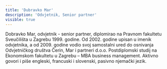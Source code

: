 ```yaml
---
title: 'Dubravko Mar'
description: 'Odvjetnik, Senior partner'
visible: true
---
```


Dobravko Mar, odvjetnik - senior partner, diplomirao na Pravnom fakultetu Sveučilišta u Zagrebu 1999. godine. Od 2002. godine upisan u imenik odvjetnika, a od 2009. godine vodio svoj samostalni ured do osnivanja Odvjetničkog društva Čerin, Mar i partneri d.o.o. Postdiplomski studij na Ekonomskom fakultetu u Zagrebu – MBA business management. Aktivno govori i piše engleski, francuski i slovenski, pasivno njemački jezik.